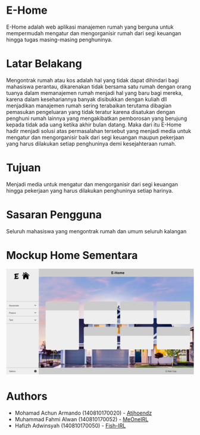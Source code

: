 # E-Home

E-Home adalah web aplikasi manajemen rumah yang berguna untuk mempermudah mengatur dan mengorganisir rumah dari segi keuangan hingga tugas masing-masing penghuninya.

# Latar Belakang

Mengontrak rumah atau kos adalah hal yang tidak dapat dihindari bagi mahasiswa perantau, dikarenakan tidak bersama satu rumah dengan orang tuanya dalam memanajemen rumah menjadi hal yang baru bagi mereka, karena dalam kesehariannya banyak disibukkan dengan kuliah dll menjadikan manajemen rumah sering terabaikan terutama dibagian pemasukan pengeluaran yang tidak teratur karena disatukan dengan penghuni rumah lainnya yang mengakibatkan pemborosan yang berujung kepada tidak ada uang ketika akhir bulan datang. Maka dari itu E-Home hadir menjadi solusi atas permasalahan tersebut yang menjadi media untuk mengatur dan mengorganisir baik dari segi keuangan maupun pekerjaan yang harus dilakukan setiap penghuninya demi kesejahteraan rumah.

# Tujuan

Menjadi media untuk mengatur dan mengorganisir dari segi keuangan hingga pekerjaan yang harus dilakukan penghuninya setiap harinya.

# Sasaran Pengguna

Seluruh mahasiswa yang mengontrak rumah dan umum seluruh kalangan

# Mockup Home Sementara
![MockUP_Sementara](https://github.com/atjhoendz/Project_PemWEB/blob/master/resources/mockup/mockup.png?raw=true)

# Authors

- Mohamad Achun Armando (140810170020) - [Atjhoendz](https://github.com/atjhoendz)
- Muhammad Fahmi Alwan (140810170052) - [MeOneIRL](https://github.com/meoneirl)
- Hafizh Adwinsyah (140810170050) - [Fish-IRL](https://github.com/fish-irl)
